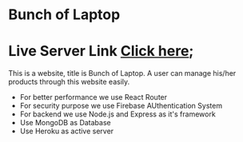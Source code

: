 # Bunch of Laptop

# Live Server Link [Click here]();

This is a website, title is Bunch of Laptop. A user can manage his/her products through this website easily.

* For better performance we use React Router
* For security purpose we use Firebase AUthentication System
* For backend we use Node.js and Express as it's framework
* Use MongoDB as Database
* Use Heroku as active server
